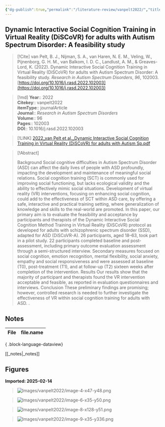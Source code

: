 ```yaml
---
{"dg-publish":true,"permalink":"/literature-review/vanpelt2022/","title":"Dynamic Interactive Social Cognition Training in Virtual Reality (DiSCoVR) for adults with Autism Spectrum Disorder A feasibility study","tags":["Virtual","reality","Autism","spectrum","disorder","Emotion","perception","Social","cognition","training","Social","functioning","Theory","of","mind"]}
---
```



## Dynamic Interactive Social Cognition Training in Virtual Reality (DiSCoVR) for adults with Autism Spectrum Disorder: A feasibility study

> [!Cite]
> van Pelt, B. J., Nijman, S. A., van Haren, N. E. M., Veling, W., Pijnenborg, G. H. M., van Balkom, I. D. C., Landlust, A. M., & Greaves-Lord, K. (2022). Dynamic Interactive Social Cognition Training in Virtual Reality (DiSCoVR) for adults with Autism Spectrum Disorder: A feasibility study. _Research in Autism Spectrum Disorders_, _96_, 102003. [https://doi.org/10.1016/j.rasd.2022.102003](https://doi.org/10.1016/j.rasd.2022.102003)


>[!md]
> **Year**:: 2022   
> **Citekey**:: vanpelt2022  
> **itemType**:: journalArticle  
> **Journal**:: *Research in Autism Spectrum Disorders*  
> **Volume**:: 96   
> **Pages**:: 102003  
> **DOI**:: 10.1016/j.rasd.2022.102003    

> [!LINK] 
> [2022_van Pelt et al._Dynamic Interactive Social Cognition Training in Virtual Reality (DiSCoVR) for adults with Autism Sp.pdf](zotero://select/library/items/N5J23X76)

> [!Abstract]
>
> Background
Social cognitive difficulties in Autism Spectrum Disorder (ASD) can affect the daily lives of people with ASD profoundly, impacting the development and maintenance of meaningful social relations. Social cognition training (SCT) is commonly used for improving social functioning, but lacks ecological validity and the ability to effectively mimic social situations. Development of virtual reality (VR) interventions, focusing on enhancing social cognition, could add to the effectiveness of SCT within ASD care, by offering a safe, interactive and practical training setting, where generalization of knowledge and skills to the real-world are promoted. In this paper, our primary aim is to evaluate the feasibility and acceptance by participants and therapists of the Dynamic Interactive Social Cognition
Method
Training in Virtual Reality (DiSCoVR) protocol as developed for adults with schizophrenic spectrum disorder (SSD), adapted for ASD (DiSCoVR-A). 26 participants, aged 18–63, took part in a pilot study. 22 participants completed baseline and post-assessment, including primary outcome evaluation assessment through a semi-structured interview. Secondary measures focused on social cognition, emotion recognition, mental flexibility, social anxiety, empathy and social responsiveness and were assessed at baseline (T0), post-treatment (T1), and at follow-up (T2) sixteen weeks after completion of the intervention.
Results
Our results show that the majority of participant and therapists found the VR intervention acceptable and feasible, as reported in evaluation questionnaires and interviews.
Conclusion
These preliminary findings are promising; however, controlled research is needed to further investigate the effectiveness of VR within social cognition training for adults with ASD.
>.
> 


## Notes

| File | file.name |
| ---- | --------- |

{ .block-language-dataview}

[[_notes\|_notes]]

## Figures

**Imported: 2025-02-14**

> ![Images/vanpelt2022/image-4-x47-y48.png](/img/user/Images/vanpelt2022/image-4-x47-y48.png)

> ![Images/vanpelt2022/image-6-x35-y50.png](/img/user/Images/vanpelt2022/image-6-x35-y50.png)

> ![Images/vanpelt2022/image-8-x128-y51.png](/img/user/Images/vanpelt2022/image-8-x128-y51.png)

> ![Images/vanpelt2022/image-9-x35-y336.png](/img/user/Images/vanpelt2022/image-9-x35-y336.png)